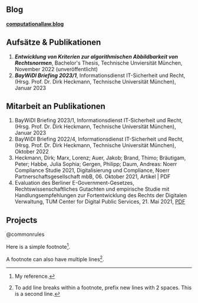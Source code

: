 

## Blog
**[computationallaw.blog](computationallaw.blog)**

## Aufsätze & Publikationen
1. ***Entwicklung von Kriterien zur algorithmischen Abbildbarkeit von Rechtsnormen***, Bachelor's Thesis, Technische Unviersität München, November 2022 (unveröffentlicht)
2. ***BayWiDI Briefing 2023/1***, Informationsdienst IT-Sicherheit und Recht, (Hrsg. Prof. Dr. Dirk Heckmann, Technische Universität München), Januar 2023

## Mitarbeit an Publikationen
1. BayWiDI Briefing 2023/1, Informationsdienst IT-Sicherheit und Recht, (Hrsg. Prof. Dr. Dirk Heckmann, Technische Universität München), Januar 2023
2. BayWiDI Briefing 2022/4, Informationsdienst IT-Sicherheit und Recht, (Hrsg. Prof. Dr. Dirk Heckmann, Technische Universität München), Oktober 2022
3. Heckmann, Dirk; Marx, Lorenz; Auer, Jakob; Brand, Thimo; Bräutigam, Peter; Habbe, Julia Sophia; Gergen, Philipp; Daum, Andreas: Noerr Compliance Studie 2021, Digitalisierung und Compliance, Noerr Partnerschaftsgesellschaft mbB, 06. Oktober 2021, Artikel | PDF
4. Evaluation des Berliner E-Government-Gesetzes, Rechtswissenschaftliches Gutachten und empirische Studie mit Handlungsempfehlungen zur Fortentwicklung des Rechts der Digitalen Verwaltung, TUM Center for Digital Public Services, 21. Mai 2021, [PDF](https://google.com)

## Projects

@commonrules

Here is a simple footnote[^1].

A footnote can also have multiple lines[^2].

[^1]: My reference.
[^2]: To add line breaks within a footnote, prefix new lines with 2 spaces.
  This is a second line.

